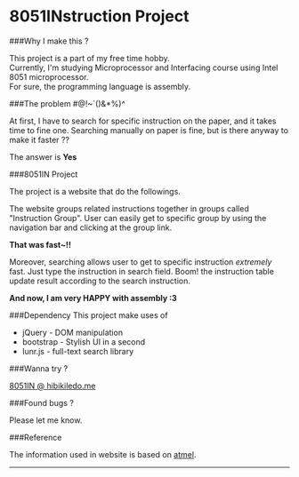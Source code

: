 8051INstruction Project
===================

###Why I make this ?

This project is a part of my free time hobby.   
Currently, I'm studying Microprocessor and Interfacing course using Intel 8051 microprocessor.  
For sure, the programming language is assembly.

###The problem #@!~`()&*%)^

At first, I have to search for specific instruction on the paper, and it takes time
to fine one. Searching manually on paper is fine, but is there anyway to make it faster ??  

The answer is **Yes**

###8051IN Project

The project is a website that do the followings.  

The website groups related instructions together in groups called "Instruction Group".
User can easily get to specific group by using the navigation bar and clicking at the group link.  

**That was fast~!!**

Moreover, searching allows user to get to specific instruction *extremely* fast.
Just type the instruction in search field. Boom! the instruction table update result
according to the search instruction.

**And now, I am very HAPPY with assembly :3**

###Dependency
This project make uses of 
* jQuery - DOM manipulation
* bootstrap - Stylish UI in a second
* lunr.js - full-text search library 

###Wanna try ?

[8051IN @ hibikiledo.me](http://hibikiledo.me/backyard/demo/8051IN)

###Found bugs ?

Please let me know.

###Reference

The information used in website is based on [atmel](http://www.atmel.com/images/doc0509.pdf).

----------

